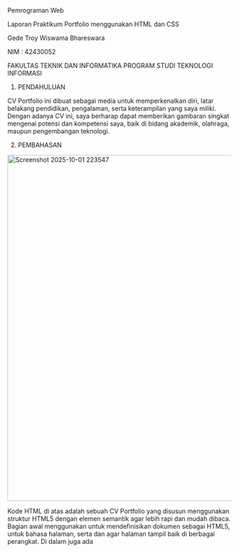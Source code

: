 Pemrograman Web

Laporan Praktikum Portfolio menggunakan HTML dan CSS

Gede Troy Wiswama Bhareswara

NIM : 42430052

FAKULTAS TEKNIK DAN INFORMATIKA PROGRAM STUDI TEKNOLOGI INFORMASI

1. PENDAHULUAN
   
CV Portfolio ini dibuat sebagai media untuk memperkenalkan diri, latar belakang pendidikan, pengalaman, serta keterampilan yang saya miliki. Dengan adanya CV ini, saya berharap dapat memberikan gambaran singkat mengenai potensi dan kompetensi saya, baik di bidang akademik, olahraga, maupun pengembangan teknologi.

2. PEMBAHASAN

<img width="1229" height="776" alt="Screenshot 2025-10-01 223547" src="https://github.com/user-attachments/assets/b585a99c-d672-46a2-b00a-50d582b516ab" />


Kode HTML di atas adalah sebuah CV Portfolio yang disusun menggunakan struktur HTML5 dengan elemen semantik agar lebih rapi dan mudah dibaca. Bagian awal menggunakan <!DOCTYPE html> untuk mendefinisikan dokumen sebagai HTML5, <html lang="en"> untuk bahasa halaman, serta <meta charset="UTF-8"> dan <meta name="viewport"> agar halaman tampil baik di berbagai perangkat. Di dalam <head> juga ada <title> untuk judul tab browser dan <link rel="stylesheet" href="style.css"> yang memisahkan tampilan dengan file CSS eksternal.

Pada <body>, terdapat <header> yang berisi nama lengkap dan peran utama, lalu <nav> dengan link <a> menuju tiap bagian menggunakan id sehingga memudahkan navigasi antar section. Bagian konten utama diletakkan dalam <main> dengan beberapa <section> seperti About, Skills, Experience, Education, Projects, dan Contact. Di dalamnya digunakan heading <h2> sebagai judul bagian, <p> untuk deskripsi, serta <ul> dan <li> untuk menampilkan daftar keterampilan maupun pengalaman. Pada bagian Projects terdapat <a> dengan atribut target="_blank" agar link GitHub terbuka di tab baru. Terakhir, <footer> digunakan untuk menampilkan informasi hak cipta sebagai penutup halaman.

Penggunaan elemen semantik (<header>, <nav>, <main>, <section>, <footer>) sangat penting karena membuat struktur lebih jelas, mudah dipahami manusia maupun mesin pencari, serta meningkatkan aksesibilitas dan SEO.
